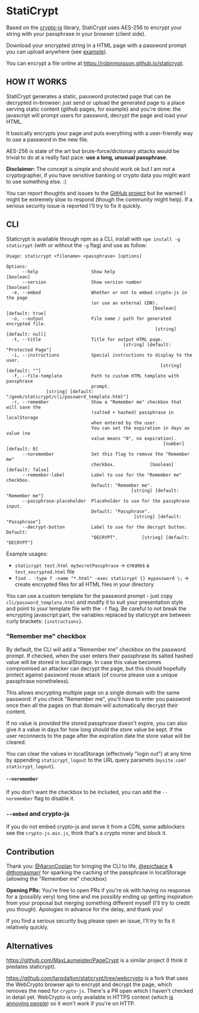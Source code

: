 # StatiCrypt

Based on the [crypto-js](https://github.com/brix/crypto-js) library, StatiCrypt uses AES-256 to encrypt your string with your passphrase in your browser (client side).

Download your encrypted string in a HTML page with a password prompt you can upload anywhere (see [example](https://robinmoisson.github.io/staticrypt/example.html)).

You can encrypt a file online at https://robinmoisson.github.io/staticrypt.

## HOW IT WORKS

StatiCrypt generates a static, password protected page that can be decrypted in-browser: just send or upload the generated page to a place serving static content (github pages, for example) and you're done: the javascript will prompt users for password, decrypt the page and load your HTML.

It basically encrypts your page and puts everything with a user-friendly way to use a password in the new file.

AES-256 is state of the art but brute-force/dictionary attacks would be trivial to do at a really fast pace: **use a long, unusual passphrase**.

**Disclaimer:** The concept is simple and should work ok but I am not a cryptographer, if you have sensitive banking or crypto data you might want to use something else. :)

You can report thoughts and issues to the [GitHub project](https://robinmoisson.github.io/staticrypt) but be warned I might be extremely slow to respond (though the community might help). If a serious security issue is reported I'll try to fix it quickly.

## CLI

Staticrypt is available through npm as a CLI, install with `npm install -g staticrypt` (with or without the `-g` flag) and use as follow:

    Usage: staticrypt <filename> <passphrase> [options]

    Options:
          --help                    Show help                              [boolean]
          --version                 Show version number                    [boolean]
      -e, --embed                   Whether or not to embed crypto-js in the page
                                    (or use an external CDN).
                                                           [boolean] [default: true]
      -o, --output                  File name / path for generated encrypted file.
                                                            [string] [default: null]
      -t, --title                   Title for output HTML page.
                                                [string] [default: "Protected Page"]
      -i, --instructions            Special instructions to display to the user.
                                                              [string] [default: ""]
      -f, --file-template           Path to custom HTML template with passphrase
                                    prompt.
                   [string] [default: "/geek/staticrypt/cli/password_template.html"]
      -r, --remember                Show a "Remember me" checkbox that will save the
                                    (salted + hashed) passphrase in localStorage
                                    when entered by the user.
                                    You can set the expiration in days as value (no
                                    value means "0", no expiration).
                                                               [number] [default: 0]
          --noremember              Set this flag to remove the "Remember me"
                                    checkbox.             [boolean] [default: false]
          --remember-label          Label to use for the "Remember me" checkbox.
                                    Default: "Remember me".
                                                   [string] [default: "Remember me"]
          --passphrase-placeholder  Placeholder to use for the passphrase input.
                                    Default: "Passphrase".
                                                    [string] [default: "Passphrase"]
          --decrypt-button          Label to use for the decrypt button. Default:
                                    "DECRYPT".         [string] [default: "DECRYPT"]

Example usages:

- `staticrypt test.html mySecretPassphrase` -> creates a `test_encrypted.html` file
- `find . -type f -name "*.html" -exec staticrypt {} mypassword \;` -> create encrypted files for all HTML files in your directory

You can use a custom template for the password prompt - just copy `cli/password_template.html` and modify it to suit your presentation style and point to your template file with the `-f` flag. Be careful to not break the encrypting javascript part, the variables replaced by staticrypt are between curly brackets: `{instructions}`.

### "Remember me" checkbox

By default, the CLI will add a "Remember me" checkbox on the password prompt. If checked, when the user enters their passphrase its salted hashed value will be stored in localStorage. In case this value becomes compromised an attacker can decrypt the page, but this should hopefully protect against password reuse attack (of course please use a unique passphrase nonetheless).

This allows encrypting multiple page on a single domain with the same password: if you check "Remember me", you'll have to enter you password once then all the pages on that domain will automatically decrypt their content.

If no value is provided the stored passphrase doesn't expire, you can also give it a value in days for how long should the store value be kept. If the user reconnects to the page after the expiration date the store value will be cleared.

You can clear the values in localStorage (effectively "login out") at any time by appending `staticrypt_logout` to the URL query paramets (`mysite.com?staticrypt_logout`).

#### `--noremember`

If you don't want the checkbox to be included, you can add the `--noremember` flag to disable it. 

### `--embed` and crypto-js

If you do not embed crypto-js and serve it from a CDN, some adblockers see the `crypto-js.min.js`, think that's a crypto miner and block it.

## Contribution

Thank you: [@AaronCoplan](https://github.com/AaronCoplan) for bringing the CLI to life, [@epicfaace](https://github.com/epicfaace) & [@thomasmarr](https://github.com/thomasmarr) for sparking the caching of the passphrase in localStorage (allowing the "Remember me" checkbox)

**Opening PRs:** You're free to open PRs if you're ok with having no response for a (possibly very) long time and me possibly ending up getting inspiration from your proposal but merging something different myself (I'll try to credit you though). Apologies in advance for the delay, and thank you!

If you find a serious security bug please open an issue, I'll try to fix it relatively quickly.

## Alternatives

https://github.com/MaxLaumeister/PageCrypt is a similar project (I think it predates staticrypt).

https://github.com/tarpdalton/staticrypt/tree/webcrypto is a fork that uses the WebCrypto browser api to encrypt and decrypt the page, which removes the need for `crypto-js`. There's a PR open which I haven't checked in detail yet. WebCrypto is only available in HTTPS context (which [is annoying people](https://github.com/w3c/webcrypto/issues/28)) so it won't work if you're on HTTP.
